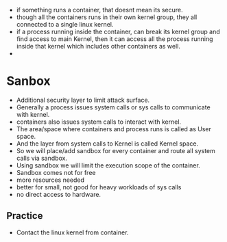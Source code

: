 - if something runs a container, that doesnt mean its secure. 
- though all the containers runs in their own kernel group, they all connected to a single linux kernel.
- if a process running inside the container, can break its kernel group and find access to main Kernel, then 
it can access all the process running inside that kernel which includes other containers as well.
- 

# Sanbox
- Additional security layer to limit attack surface.
- Generally a process issues system calls or sys calls to communicate with kernel.
- containers also issues system calls to interact with kernel. 
- The area/space where containers and process runs is called as User space. 
- And the layer from system calls to Kernel is called Kernel space. 
- So we will place/add sandbox for every container and route all system calls via sandbox.
- Using sandbox we will limit the execution scope of the container.
- Sandbox comes not for free
-   more resources needed
-   better for small, not good for heavy workloads of sys calls
-   no direct access to hardware.

## Practice
- Contact the linux kernel from container.
